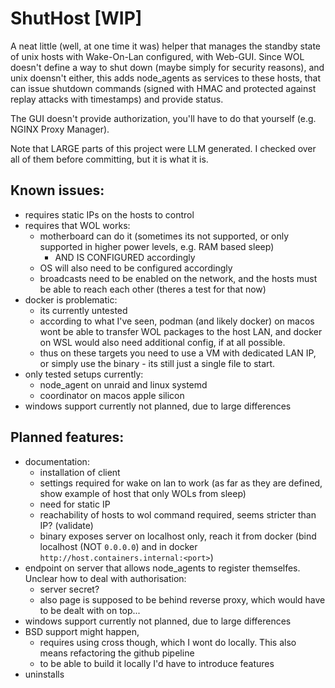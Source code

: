 # ShutHost [WIP]

A neat little (well, at one time it was) helper that manages the standby state of unix hosts with Wake-On-Lan configured, with Web-GUI.
Since WOL doesn't define a way to shut down (maybe simply for security reasons), and unix doensn't either, this adds node_agents as services to these hosts, that can issue shutdown commands (signed with HMAC and protected against replay attacks with timestamps) and provide status.

The GUI doesn't provide authorization, you'll have to do that yourself (e.g. NGINX Proxy Manager).

Note that LARGE parts of this project were LLM generated. I checked over all of them before committing, but it is what it is.

## Known issues:

* requires static IPs on the hosts to control
* requires that WOL works:
    * motherboard can do it (sometimes its not supported, or only supported in higher power levels, e.g. RAM based sleep) 
        * AND IS CONFIGURED accordingly
    * OS will also need to be configured accordingly
    * broadcasts need to be enabled on the network, and the hosts must be able to reach each other (theres a test for that now)
* docker is problematic:
    * its currently untested
    * according to what I've seen, podman (and likely docker) on macos wont be able to transfer WOL packages to the host LAN, and docker on WSL would also need additional config, if at all possible.
    * thus on these targets you need to use a VM with dedicated LAN IP, or simply use the binary - its still just a single file to start.
* only tested setups currently:
    * node_agent on unraid and linux systemd
    * coordinator on macos apple silicon
* windows support currently not planned, due to large differences

## Planned features:

* documentation:
    * installation of client
    * settings required for wake on lan to work (as far as they are defined, show example of host that only WOLs from sleep)
    * need for static IP
    * reachability of hosts to wol command required, seems stricter than IP? (validate)
    * binary exposes server on localhost only, reach it from docker (bind localhost (NOT `0.0.0.0`) and in docker `http://host.containers.internal:<port>`)
* endpoint on server that allows node_agents to register themselfes. Unclear how to deal with authorisation:
    * server secret?
    * also page is supposed to be behind reverse proxy, which would have to be dealt with on top...
* windows support currently not planned, due to large differences
* BSD support might happen, 
    * requires using cross though, which I wont do locally. This also means refactoring the github pipeline
    * to be able to build it locally I'd have to introduce features
* uninstalls

<!-- 
    // Re-Verify mobile after tabs were introduced.
    // poll hosts in the backend with variable polling frequency (whether there is a frontend active or not, should be able to tell with ws_tx.receiver_count() - needs proper updates when the socket was closed, fails ATM)
    // Add separate table to show configured clients, with a reset button to fix broken leases.
    // Add tabs to switch between views
    // Then add rework wording/UI of GUI leases to be understandable without understanding leases (if someone doesnt need them).
    // Then add a bunch of documentation to explain:
    // - how to configure WOL and gotchas
    // - shuthost architecture
    // - how leases work
    // -->
